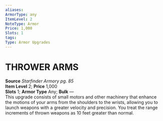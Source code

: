 ```yaml
---
aliases: 
ArmorType: any
ItemLevel: 2
NoteType: Armor
Price: 1,000
Slots: 1
tags: 
Type: Armor Upgrades
---
```

# THROWER ARMS
**Source** _Starfinder Armory pg. 85_  
**Item Level** 2; **Price** 1,000  
**Slots** 1; **Armor Type** Any; **Bulk** —  
This upgrade consists of small motors and other machinery that enhance the motions of your arms from the shoulders to the wrists, allowing you to launch weapons with a greater velocity and precision. You treat the range increments of thrown weapons as 10 feet greater than normal.